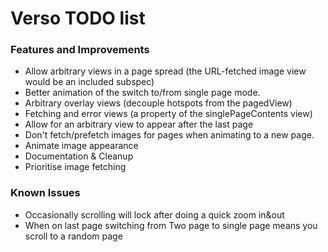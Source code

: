Verso TODO list
================

### Features and Improvements

* Allow arbitrary views in a page spread (the URL-fetched image view would be an included subspec)
* Better animation of the switch to/from single page mode.
* Arbitrary overlay views (decouple hotspots from the pagedView)
* Fetching and error views (a property of the singlePageContents view)
* Allow for an arbitrary view to appear after the last page
* Don't fetch/prefetch images for pages when animating to a new page.
* Animate image appearance
* Documentation & Cleanup
* Prioritise image fetching


### Known Issues

* Occasionally scrolling will lock after doing a quick zoom in&out
* When on last page switching from Two page to single page means you scroll to a random page
